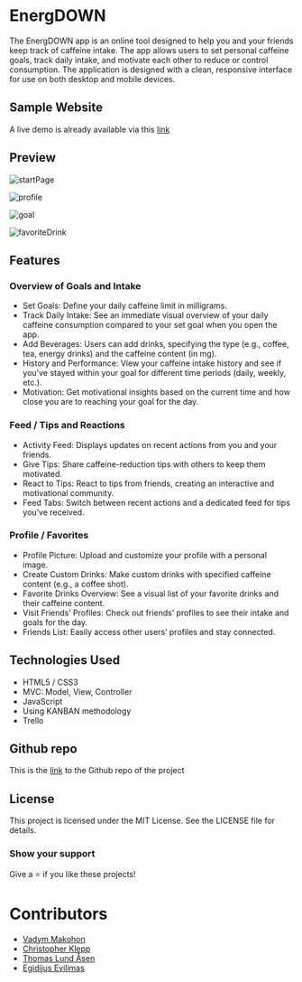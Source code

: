 # EnergDOWN

The EnergDOWN app is an online tool designed to help you and your friends keep track of caffeine intake. The app allows users to set personal caffeine goals, track daily intake, and motivate each other to reduce or control consumption. The application is designed with a clean, responsive interface for use on both desktop and mobile devices.

## Sample Website

A live demo is already available via this [link](https://vadymmakohon.github.io/EnergDOWN/)

## Preview
![startPage](https://github.com/user-attachments/assets/0585c3b7-de5d-408b-add8-2e229a1e86b9)

![profile](https://github.com/user-attachments/assets/0558964e-4bbe-436c-a8ad-2187624ede81)

![goal](https://github.com/user-attachments/assets/d228721e-4b60-48a5-b738-9b904a91f918)

![favoriteDrink](https://github.com/user-attachments/assets/1d71e087-00d5-4f08-b489-8fca92de8227)

## Features

### Overview of Goals and Intake

- Set Goals: Define your daily caffeine limit in milligrams.
- Track Daily Intake: See an immediate visual overview of your daily caffeine consumption compared to your set goal when you open the app.
- Add Beverages: Users can add drinks, specifying the type (e.g., coffee, tea, energy drinks) and the caffeine content (in mg).
- History and Performance: View your caffeine intake history and see if you've stayed within your goal for different time periods (daily, weekly, etc.).
- Motivation: Get motivational insights based on the current time and how close you are to reaching your goal for the day.

### Feed / Tips and Reactions

- Activity Feed: Displays updates on recent actions from you and your friends.
- Give Tips: Share caffeine-reduction tips with others to keep them motivated.
- React to Tips: React to tips from friends, creating an interactive and motivational community.
- Feed Tabs: Switch between recent actions and a dedicated feed for tips you’ve received.

### Profile / Favorites

- Profile Picture: Upload and customize your profile with a personal image.
- Create Custom Drinks: Make custom drinks with specified caffeine content (e.g., a coffee shot).
- Favorite Drinks Overview: See a visual list of your favorite drinks and their caffeine content.
- Visit Friends’ Profiles: Check out friends’ profiles to see their intake and goals for the day.
- Friends List: Easily access other users’ profiles and stay connected.

## Technologies Used

- HTML5 / CSS3
- MVC: Model, View, Controller
- JavaScript
- Using KANBAN methodology
- Trello

## Github repo

This is the [link](https://github.com/VadymMakohon/EnergDOWN) to the Github repo of the project

## License

This project is licensed under the MIT License. See the LICENSE file for details.

### Show your support

Give a ⭐ if you like these projects!

# Contributors

- [Vadym Makohon](https://github.com/VadymMakohon)
- [Christopher Klepp](https://github.com/christopherkp)
- [Thomas Lund Åsen](https://github.com/Rullekake)
- [Egidijus Evilimas](https://github.com/evilimas)
